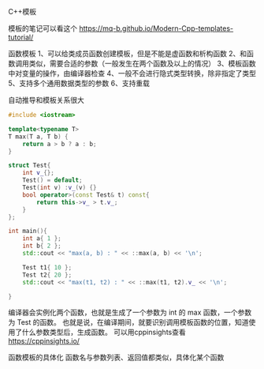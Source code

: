 C++模板

模板的笔记可以看这个
https://mq-b.github.io/Modern-Cpp-templates-tutorial/

函数模板
1、可以给类成员函数创建模板，但是不能是虚函数和析构函数
2、和函数调用类似，需要合适的参数（一般发生在两个函数及以上的情况）
3、模板函数中对变量的操作，由编译器检查
4、一般不会进行隐式类型转换，除非指定了类型
5、支持多个通用数据类型的参数
6、支持重载

自动推导和模板关系很大

```c++
#include <iostream>

template<typename T>
T max(T a, T b) {
    return a > b ? a : b;
}

struct Test{
    int v_{};
    Test() = default;
    Test(int v) :v_(v) {}
    bool operator>(const Test& t) const{
        return this->v_ > t.v_;
    }
};

int main(){
    int a{ 1 };
    int b{ 2 };
    std::cout << "max(a, b) : " << ::max(a, b) << '\n';

    Test t1{ 10 };
    Test t2{ 20 };
    std::cout << "max(t1, t2) : " << ::max(t1, t2).v_ << '\n';

}
```

编译器会实例化两个函数，也就是生成了一个参数为 int 的 max 函数，一个参数为 Test 的函数。
也就是说，在编译期间，就要识别调用模板函数的位置，知道使用了什么参数类型后，生成函数。
可以用cppinsights查看 https://cppinsights.io/

函数模板的具体化
函数名与参数列表、返回值都类似，具体化某个函数
